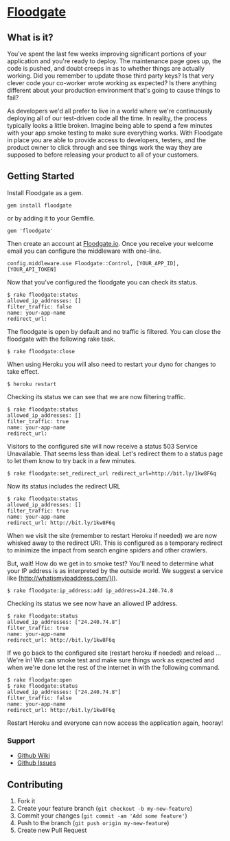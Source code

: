 # [Floodgate]()

## What is it?

You've spent the last few weeks improving significant portions of your application and you're ready to deploy. The maintenance page goes up, the code is pushed, and doubt creeps in as to whether things are actually working. Did you remember to update those third party keys? Is that very clever code your co-worker wrote working as expected? Is there anything different about your production environment that's going to cause things to fail?

As developers we'd all prefer to live in a world where we're continuously deploying all of our test-driven code all the time. In reality, the process typically looks a little broken. Imagine being able to spend a few minutes with your app smoke testing to make sure everything works. With Floodgate in place you are able to provide access to developers, testers, and the product owner to click through and see things work the way they are supposed to before releasing your product to all of your customers.

## Getting Started

Install Floodgate as a gem.

    gem install floodgate

or by adding it to your Gemfile.

    gem 'floodgate'

Then create an account at [Floodgate.io](http://floodgate.io). Once you receive your welcome email you can configure the middleware with one-line.

    config.middleware.use Floodgate::Control, [YOUR_APP_ID], [YOUR_API_TOKEN]

Now that you've configured the floodgate you can check its status.

    $ rake floodgate:status
    allowed_ip_addresses: []
    filter_traffic: false
    name: your-app-name
    redirect_url:

The floodgate is open by default and no traffic is filtered. You can close the floodgate with the following rake task.

    $ rake floodgate:close

When using Heroku you will also need to restart your dyno for changes to take effect.

    $ heroku restart

Checking its status we can see that we are now filtering traffic.

    $ rake floodgate:status
    allowed_ip_addresses: []
    filter_traffic: true
    name: your-app-name
    redirect_url:

Visitors to the configured site will now receive a status 503 Service Unavailable. That seems less than ideal. Let's redirect them to a status page to let them know to try back in a few minutes.

    $ rake floodgate:set_redirect_url redirect_url=http://bit.ly/1kw8F6q

Now its status includes the redirect URL

    $ rake floodgate:status
    allowed_ip_addresses: []
    filter_traffic: true
    name: your-app-name
    redirect_url: http://bit.ly/1kw8F6q

When we visit the site (remember to restart Heroku if needed) we are now whisked away to the redirect URl. This is configured as a temporary redirect to minimize the impact from search engine spiders and other crawlers.

But, wait! How do we get in to smoke test? You'll need to determine what your IP address is as interpreted by the outside world. We suggest a service like [http://whatismyipaddress.com/]().

    $ rake floodgate:ip_address:add ip_address=24.240.74.8

Checking its status we see now have an allowed IP address.

    $ rake floodgate:status
    allowed_ip_addresses: ["24.240.74.8"]
    filter_traffic: true
    name: your-app-name
    redirect_url: http://bit.ly/1kw8F6q

If we go back to the configured site (restart heroku if needed) and reload … We're in! We can smoke test and make sure things work as expected and when we're done let the rest of the internet in with the following command.

    $ rake floodgate:open
    $ rake floodgate:status
    allowed_ip_addresses: ["24.240.74.8"]
    filter_traffic: false
    name: your-app-name
    redirect_url: http://bit.ly/1kw8F6q

Restart Heroku and everyone can now access the application again, hooray!

### Support

* [Github Wiki](https://github.com/adorableio/floodgate/wiki)
* [Github Issues](https://github.com/adorableio/floodgate/wiki)

## Contributing

1. Fork it
2. Create your feature branch (`git checkout -b my-new-feature`)
3. Commit your changes (`git commit -am 'Add some feature'`)
4. Push to the branch (`git push origin my-new-feature`)
5. Create new Pull Request
